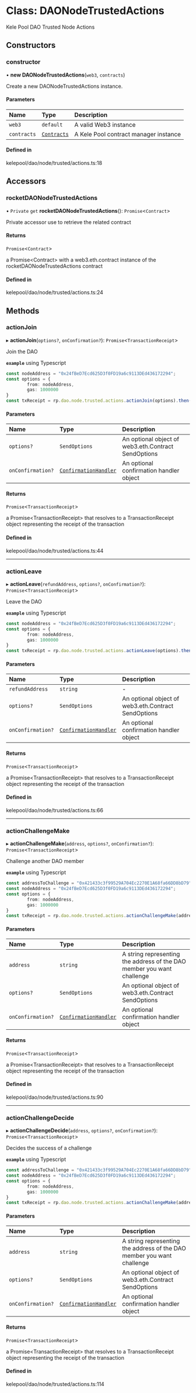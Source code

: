 # Class: DAONodeTrustedActions

Kele Pool DAO Trusted Node Actions

## Constructors

### constructor

• **new DAONodeTrustedActions**(`web3`, `contracts`)

Create a new DAONodeTrustedActions instance.

#### Parameters

| Name | Type | Description |
| :------ | :------ | :------ |
| `web3` | `default` | A valid Web3 instance |
| `contracts` | [`Contracts`](Contracts.md) | A Kele Pool contract manager instance |

#### Defined in

kelepool/dao/node/trusted/actions.ts:18

## Accessors

### rocketDAONodeTrustedActions

• `Private` `get` **rocketDAONodeTrustedActions**(): `Promise`<`Contract`\>

Private accessor use to retrieve the related contract

#### Returns

`Promise`<`Contract`\>

a Promise<Contract\> with a web3.eth.contract instance of the rocketDAONodeTrustedActions contract

#### Defined in

kelepool/dao/node/trusted/actions.ts:24

## Methods

### actionJoin

▸ **actionJoin**(`options?`, `onConfirmation?`): `Promise`<`TransactionReceipt`\>

Join the DAO

**`example`** using Typescript
```ts
const nodeAddress = "0x24fBeD7Ecd625D3f0FD19a6c9113DEd436172294";
const options = {
		from: nodeAddress,
		gas: 1000000
}
const txReceipt = rp.dao.node.trusted.actions.actionJoin(options).then((txReceipt: TransactionReceipt) => { txReceipt };
```

#### Parameters

| Name | Type | Description |
| :------ | :------ | :------ |
| `options?` | `SendOptions` | An optional object of web3.eth.Contract SendOptions |
| `onConfirmation?` | [`ConfirmationHandler`](../interfaces/internal_/ConfirmationHandler.md) | An optional confirmation handler object |

#### Returns

`Promise`<`TransactionReceipt`\>

a Promise<TransactionReceipt\> that resolves to a TransactionReceipt object representing the receipt of the transaction

#### Defined in

kelepool/dao/node/trusted/actions.ts:44

___

### actionLeave

▸ **actionLeave**(`refundAddress`, `options?`, `onConfirmation?`): `Promise`<`TransactionReceipt`\>

Leave the DAO

**`example`** using Typescript
```ts
const nodeAddress = "0x24fBeD7Ecd625D3f0FD19a6c9113DEd436172294";
const options = {
		from: nodeAddress,
		gas: 1000000
}
const txReceipt = rp.dao.node.trusted.actions.actionLeave(options).then((txReceipt: TransactionReceipt) => { txReceipt };
```

#### Parameters

| Name | Type | Description |
| :------ | :------ | :------ |
| `refundAddress` | `string` | - |
| `options?` | `SendOptions` | An optional object of web3.eth.Contract SendOptions |
| `onConfirmation?` | [`ConfirmationHandler`](../interfaces/internal_/ConfirmationHandler.md) | An optional confirmation handler object |

#### Returns

`Promise`<`TransactionReceipt`\>

a Promise<TransactionReceipt\> that resolves to a TransactionReceipt object representing the receipt of the transaction

#### Defined in

kelepool/dao/node/trusted/actions.ts:66

___

### actionChallengeMake

▸ **actionChallengeMake**(`address`, `options?`, `onConfirmation?`): `Promise`<`TransactionReceipt`\>

Challenge another DAO member

**`example`** using Typescript
```ts
const addressToChallenge = "0x421433c3f99529A704Ec2270E1A68fa66DD8bD79";
const nodeAddress = "0x24fBeD7Ecd625D3f0FD19a6c9113DEd436172294";
const options = {
		from: nodeAddress,
		gas: 1000000
}
const txReceipt = rp.dao.node.trusted.actions.actionChallengeMake(addressToChallenge, options).then((txReceipt: TransactionReceipt) => { txReceipt };
```

#### Parameters

| Name | Type | Description |
| :------ | :------ | :------ |
| `address` | `string` | A string representing the address of the DAO member you want challenge |
| `options?` | `SendOptions` | An optional object of web3.eth.Contract SendOptions |
| `onConfirmation?` | [`ConfirmationHandler`](../interfaces/internal_/ConfirmationHandler.md) | An optional confirmation handler object |

#### Returns

`Promise`<`TransactionReceipt`\>

a Promise<TransactionReceipt\> that resolves to a TransactionReceipt object representing the receipt of the transaction

#### Defined in

kelepool/dao/node/trusted/actions.ts:90

___

### actionChallengeDecide

▸ **actionChallengeDecide**(`address`, `options?`, `onConfirmation?`): `Promise`<`TransactionReceipt`\>

Decides the success of a challenge

**`example`** using Typescript
```ts
const addressToChallenge = "0x421433c3f99529A704Ec2270E1A68fa66DD8bD79";
const nodeAddress = "0x24fBeD7Ecd625D3f0FD19a6c9113DEd436172294";
const options = {
		from: nodeAddress,
		gas: 1000000
}
const txReceipt = rp.dao.node.trusted.actions.actionChallengeMake(addressToChallenge, options).then((txReceipt: TransactionReceipt) => { txReceipt };
```

#### Parameters

| Name | Type | Description |
| :------ | :------ | :------ |
| `address` | `string` | A string representing the address of the DAO member you want challenge |
| `options?` | `SendOptions` | An optional object of web3.eth.Contract SendOptions |
| `onConfirmation?` | [`ConfirmationHandler`](../interfaces/internal_/ConfirmationHandler.md) | An optional confirmation handler object |

#### Returns

`Promise`<`TransactionReceipt`\>

a Promise<TransactionReceipt\> that resolves to a TransactionReceipt object representing the receipt of the transaction

#### Defined in

kelepool/dao/node/trusted/actions.ts:114
